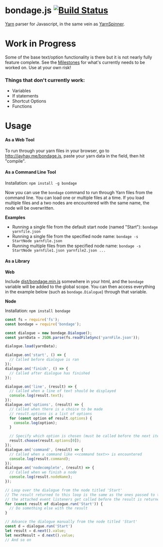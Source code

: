 # bondage.js [![Build Status](https://travis-ci.org/jessicahayley/bondage.js.svg?branch=master)](https://travis-ci.org/jessicahayley/bondage.js)
[Yarn](https://github.com/InfiniteAmmoInc/Yarn) parser for Javascript, in the same vein as [YarnSpinner](https://github.com/thesecretlab/YarnSpinner).

# Work in Progress

Some of the base text/option functionality is there but it is not nearly fully feature complete. See the [Milestones](https://github.com/jessicahayley/bondage.js/milestones) for what's currently needs to be worked on.
Use at your own risk!

### Things that don't currently work:
* Variables
* If statements
* Shortcut Options
* Functions

# Usage

#### As a Web Tool

To run through your yarn files in your browser, go to http://jayhay.me/bondage.js, paste your yarn data in the field, then hit "compile".

#### As a Command Line Tool
Installation: `npm install -g bondage`

Now you can use the `bondage` command to run through Yarn files from the command line. You can load one or multiple files at a time. If you load multiple files and a two nodes are encountered with the same name, the node will be overwritten.

**Examples**

* Running a single file from the default start node (named "Start"): `bondage yarnfile.json`
* Running a single file from the specified node name: `bondage -s StartNode yarnfile.json`
* Running multiple files from the specified node name: `bondage -s StartNode yarnfile1.json yarnfile2.json ...`

#### As a Library

**Web**

Include [dist/bondage.min.js](https://github.com/jessicahayley/bondage.js/blob/master/dist/bondage.min.js) somewhere in your html, and the `bondage` variable will be added to the global scope. You can then access everything in the example below (such as `bondage.Dialogue`) through that variable. 

**Node**

Installation: `npm install bondage`

```javascript
const fs = require('fs');
const bondage = require('bondage');

const dialogue = new bondage.Dialogue();
const yarnData = JSON.parse(fs.readFileSync('yarnFile.json'));

dialogue.load(yarnData);

dialogue.on('start', () => {
  // Called before dialogue is ran
});
dialogue.on('finish', () => {
  // Called after dialogue has finished
});

dialogue.on('line', (result) => {
  // Called when a line of text should be displayed
  console.log(result.text);
});
dialogue.on('options', (result) => {
  // Called when there is a choice to be made
  // result.options is a list of options
  for (const option of result.options) {
    console.log(option);
  }

  // Specify which option is chosen (must be called before the next iteration of the loop)
  result.choose(result.options[0]);
});
dialogue.on('command', (result) => {
  // Called when a command like <<command text>> is encountered
  console.log(result.command);
});
dialogue.on('nodecomplete', (result) => {
  // Called when we finish a node
  console.log(result.nodeName);
});

// Loop over the dialogue from the node titled 'Start'
// The result returned to this loop is the same as the ones passed to the listeners above, but
// the attached event listeners get called before the result is returned to this loop
for (const result of dialogue.run('Start')) {
  // Do something else with the result
}

// Advance the dialogue manually from the node titled 'Start'
const d = dialogue.run('Start')
let result = d.next().value;
let nextResult = d.next().value;
// And so on
```
